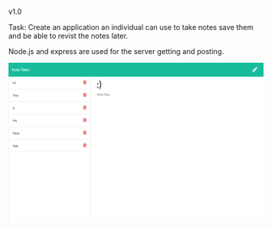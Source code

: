 v1.0 

Task:  Create an application an individual can use to take notes save them and be able to revist the notes later.

Node.js and express are used for the server getting and posting.

<img src="screenshot.png" alt="screenshot of app">
